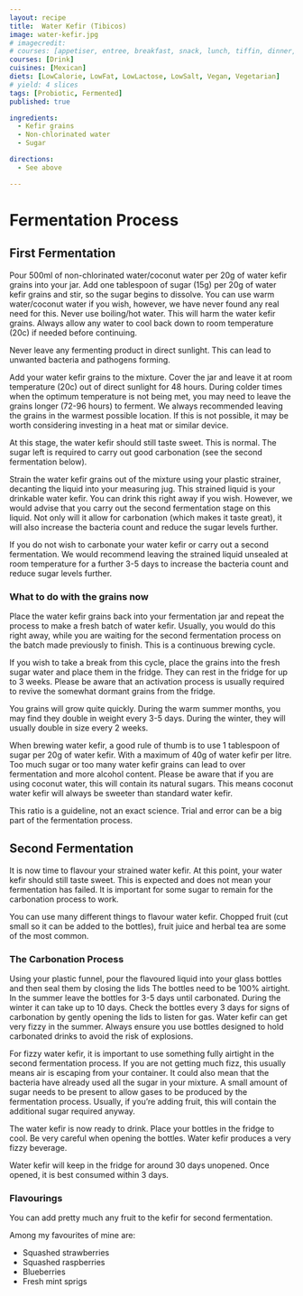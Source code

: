 ```yaml
---
layout: recipe
title:  Water Kefir (Tibicos)
image: water-kefir.jpg
# imagecredit:
# courses: [appetiser, entree, breakfast, snack, lunch, tiffin, dinner, supper]
courses: [Drink]
cuisines: [Mexican]
diets: [LowCalorie, LowFat, LowLactose, LowSalt, Vegan, Vegetarian]
# yield: 4 slices
tags: [Probiotic, Fermented]
published: true

ingredients:
  - Kefir grains
  - Non-chlorinated water
  - Sugar

directions:
  - See above

---
```

# Fermentation Process

## First Fermentation

Pour 500ml of non-chlorinated water/coconut water per 20g of water kefir grains into your jar. Add one tablespoon of sugar (15g) per 20g of water kefir grains and stir, so the sugar begins to dissolve. You can use warm water/coconut water if you wish, however, we have never found any real need for this. Never use boiling/hot water. This will harm the water kefir grains. Always allow any water to cool back down to room temperature (20c) if needed before continuing.

Never leave any fermenting product in direct sunlight. This can lead to unwanted bacteria and pathogens forming.

Add your water kefir grains to the mixture. Cover the jar and leave it at room temperature (20c) out of direct sunlight for 48 hours. During colder times when the optimum temperature is not being met, you may need to leave the grains longer (72-96 hours) to ferment. We always recommended leaving the grains in the warmest possible location. If this is not possible, it may be worth considering investing in a heat mat or similar device.

At this stage, the water kefir should still taste sweet. This is normal. The sugar left is required to carry out good carbonation (see the second fermentation below).

Strain the water kefir grains out of the mixture using your plastic strainer, decanting the liquid into your measuring jug. This strained liquid is your drinkable water kefir. You can drink this right away if you wish. However, we would advise that you carry out the second fermentation stage on this liquid. Not only will it allow for carbonation (which makes it taste great), it will also increase the bacteria count and reduce the sugar levels further.

If you do not wish to carbonate your water kefir or carry out a second fermentation. We would recommend leaving the strained liquid unsealed at room temperature for a further 3-5 days to increase the bacteria count and reduce sugar levels further.

### What to do with the grains now

Place the water kefir grains back into your fermentation jar and repeat the process to make a fresh batch of water kefir. Usually, you would do this right away, while you are waiting for the second fermentation process on the batch made previously to finish. This is a continuous brewing cycle.

If you wish to take a break from this cycle, place the grains into the fresh sugar water and place them in the fridge. They can rest in the fridge for up to 3 weeks. Please be aware that an activation process is usually required to revive the somewhat dormant grains from the fridge.

You grains will grow quite quickly. During the warm summer months, you may find they double in weight every 3-5 days. During the winter, they will usually double in size every 2 weeks.

When brewing water kefir, a good rule of thumb is to use 1 tablespoon of sugar per 20g of water kefir. With a maximum of 40g of water kefir per litre. Too much sugar or too many water kefir grains can lead to over fermentation and more alcohol content. Please be aware that if you are using coconut water, this will contain its natural sugars. This means coconut water kefir will always be sweeter than standard water kefir.

This ratio is a guideline, not an exact science. Trial and error can be a big part of the fermentation process.

## Second Fermentation

It is now time to flavour your strained water kefir. At this point, your water kefir should still taste sweet. This is expected and does not mean your fermentation has failed. It is important for some sugar to remain for the carbonation process to work.

You can use many different things to flavour water kefir. Chopped fruit (cut small so it can be added to the bottles), fruit juice and herbal tea are some of the most common.

### The Carbonation Process

Using your plastic funnel, pour the flavoured liquid into your glass bottles and then seal them by closing the lids The bottles need to be 100% airtight. In the summer leave the bottles for 3-5 days until carbonated. During the winter it can take up to 10 days. Check the bottles every 3 days for signs of carbonation by gently opening the lids to listen for gas. Water kefir can get very fizzy in the summer. Always ensure you use bottles designed to hold carbonated drinks to avoid the risk of explosions.

For fizzy water kefir, it is important to use something fully airtight in the second fermentation process. If you are not getting much fizz, this usually means air is escaping from your container. It could also mean that the bacteria have already used all the sugar in your mixture. A small amount of sugar needs to be present to allow gases to be produced by the fermentation process. Usually, if you’re adding fruit, this will contain the additional sugar required anyway.

The water kefir is now ready to drink. Place your bottles in the fridge to cool. Be very careful when opening the bottles. Water kefir produces a very fizzy beverage.

Water kefir will keep in the fridge for around 30 days unopened. Once opened, it is best consumed within 3 days.

### Flavourings

You can add pretty much any fruit to the kefir for second fermentation.

Among my favourites of mine are:
  - Squashed strawberries
  - Squashed raspberries
  - Blueberries
  - Fresh mint sprigs
